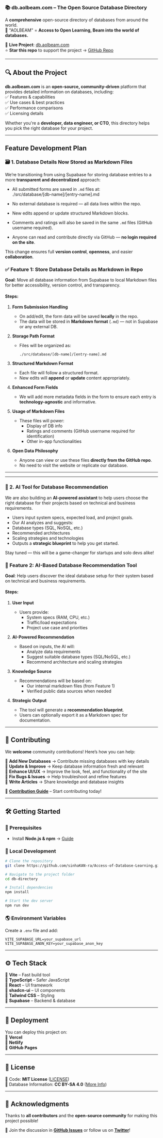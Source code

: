 ### 📚 db.aolbeam.com – The Open Source Database Directory  

A **comprehensive** open-source directory of databases from around the world.  
🚀 "AOLBEAM" = **Access to Open Learning, Beam into the world of databases.**  

🔗 **Live Project**: [db.aolbeam.com](#)  
⭐ **Star this repo** to support the project → [GitHub Repo](#)  

---

## 🔍 About the Project  

**db.aolbeam.com** is an **open-source, community-driven** platform that provides detailed information on databases, including:  
✅ Features & capabilities  
✅ Use cases & best practices  
✅ Performance comparisons  
✅ Licensing details  

Whether you're a **developer, data engineer, or CTO**, this directory helps you pick the right database for your project.  

---

## Feature Development Plan

### 🗃️ 1. Database Details Now Stored as Markdown Files

We’re transitioning from using Supabase for storing database entries to a more **transparent and decentralized** approach:

- All submitted forms are saved in `.md` files at:  
./src/database/[db-name]/[entry-name].md

- No external database is required — all data lives within the repo.
- New edits append or update structured Markdown blocks.
- Comments and ratings will also be saved in the same `.md` files (GitHub username required).
- Anyone can read and contribute directly via GitHub — **no login required on the site**.

This change ensures full **version control**, **openness**, and easier **collaboration**.
### ✅ Feature 1: Store Database Details as Markdown in Repo

**Goal**: Move all database information from Supabase to local Markdown files for better accessibility, version control, and transparency.

#### Steps:

1. **Form Submission Handling**
   - On add/edit, the form data will be saved **locally** in the repo.
   - The data will be stored in **Markdown format** (`.md`) — not in Supabase or any external DB.

2. **Storage Path Format**
   - Files will be organized as:
     ```
     ./src/database/[db-name]/[entry-name].md
     ```

3. **Structured Markdown Format**
   - Each file will follow a structured format.
   - New edits will **append** or **update** content appropriately.

4. **Enhanced Form Fields**
   - We will add more metadata fields in the form to ensure each entry is **technology-agnostic** and informative.

5. **Usage of Markdown Files**
   - These files will power:
     - Display of DB info
     - Ratings and comments (GitHub username required for identification)
     - Other in-app functionalities

6. **Open Data Philosophy**
   - Anyone can view or use these files **directly from the GitHub repo**.
   - No need to visit the website or replicate our database.

---


---

### 🤖 2. AI Tool for Database Recommendation

We are also building an **AI-powered assistant** to help users choose the right database for their projects based on technical and business requirements.

- Users input system specs, expected load, and project goals.
- Our AI analyzes and suggests:
- Database types (SQL, NoSQL, etc.)
- Recommended architectures
- Scaling strategies and technologies
- Outputs a **strategic blueprint** to help you get started.

Stay tuned — this will be a game-changer for startups and solo devs alike!

### 🤖 Feature 2: AI-Based Database Recommendation Tool

**Goal**: Help users discover the ideal database setup for their system based on technical and business requirements.

#### Steps:

1. **User Input**
   - Users provide:
     - System specs (RAM, CPU, etc.)
     - Traffic/load expectations
     - Project use case and priorities

2. **AI-Powered Recommendation**
   - Based on inputs, the AI will:
     - Analyze data requirements
     - Suggest suitable database types (SQL/NoSQL, etc.)
     - Recommend architecture and scaling strategies

3. **Knowledge Source**
   - Recommendations will be based on:
     - Our internal markdown files (from Feature 1)
     - Verified public data sources when needed

4. **Strategic Output**
   - The tool will generate a **recommendation blueprint**.
   - Users can optionally export it as a Markdown spec for documentation.

---

## 🤝 Contributing  

We **welcome** community contributions! Here’s how you can help:  

🔹 **Add New Databases** → Contribute missing databases with key details  
🔹 **Update & Improve** → Keep database information fresh and relevant  
🔹 **Enhance UI/UX** → Improve the look, feel, and functionality of the site  
🔹 **Fix Bugs & Issues** → Help troubleshoot and refine features  
🔹 **Write Articles** → Share knowledge and database insights  

🔗 **[Contribution Guide](CONTRIBUTING.md)** – Start contributing today!  

---

## 🛠 Getting Started  

### 📌 Prerequisites  
- Install **Node.js & npm** → [Guide](https://github.com/nvm-sh/nvm#installing-and-updating)  

### 🚀 Local Development  

```sh
# Clone the repository
git clone https://github.com/sinhaKAN-ra/Access-of-Database-Learning.git

# Navigate to the project folder
cd db-directory

# Install dependencies
npm install

# Start the dev server
npm run dev
```

### 🌎 Environment Variables  
Create a `.env` file and add:  

```
VITE_SUPABASE_URL=your_supabase_url
VITE_SUPABASE_ANON_KEY=your_supabase_anon_key
```

---

## ⚙️ Tech Stack  

🔹 **Vite** – Fast build tool  
🔹 **TypeScript** – Safer JavaScript  
🔹 **React** – UI framework  
🔹 **shadcn-ui** – UI components  
🔹 **Tailwind CSS** – Styling  
🔹 **Supabase** – Backend & database  

---

## 🚀 Deployment  

You can deploy this project on:  
🔹 **Vercel**  
🔹 **Netlify**  
🔹 **GitHub Pages**  

---

## 📜 License  

🔹 Code: **MIT License** ([LICENSE](LICENSE))  
🔹 Database Information: **CC BY-SA 4.0** ([More Info](https://creativecommons.org/licenses/by-sa/4.0/))  

---

## 🙌 Acknowledgments  

Thanks to **all contributors** and the **open-source community** for making this project possible!  

💬 Join the discussion in **[GitHub Issues](#)** or follow us on **[Twitter](#)**!  
